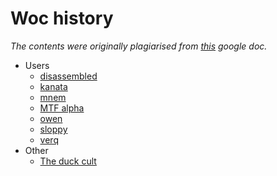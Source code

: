 # Woc history

*The contents were originally plagiarised from [this](https://docs.google.com/document/d/1tl46reu2qjMYFvGOAILWCUb3HDOgEtGEUzeMOzO0Y40/) google doc.*

- Users
  - [disassembled](entries/users/disassembled.md)
  - [kanata](entries/users/kanata.md)
  - [mnem](entries/users/mnem.md)
  - [MTF alpha](entries/users/mtf.md)
  - [owen](entries/users/owen.md)
  - [sloppy](entries/users/sloppy.md)
  - [verq](entries/users/verq.md)
- Other
  - [The duck cult](entries/other/duck-cult.md)
